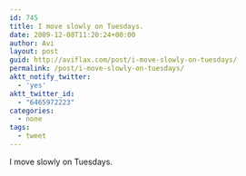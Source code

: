 ```yaml
---
id: 745
title: I move slowly on Tuesdays.
date: 2009-12-08T11:20:24+00:00
author: Avi
layout: post
guid: http://aviflax.com/post/i-move-slowly-on-tuesdays/
permalink: /post/i-move-slowly-on-tuesdays/
aktt_notify_twitter:
  - 'yes'
aktt_twitter_id:
  - "6465972223"
categories:
  - none
tags:
  - tweet
---
```

I move slowly on Tuesdays.